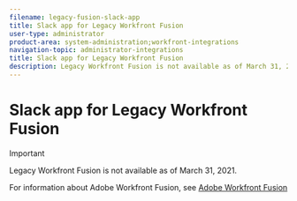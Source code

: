 ```yaml
---
filename: legacy-fusion-slack-app
title: Slack app for Legacy Workfront Fusion
user-type: administrator
product-area: system-administration;workfront-integrations
navigation-topic: administrator-integrations
title: Slack app for Legacy Workfront Fusion
description: Legacy Workfront Fusion is not available as of March 31, 2021.
---
```


# Slack app for Legacy Workfront Fusion

>[!IMPORTANT]
>
>Legacy Workfront Fusion is not available as of March 31, 2021.
>
>For information about Adobe Workfront Fusion, see [Adobe Workfront Fusion](../../workfront-fusion/workfront-fusion-2.md)

<!--
The Slack app for Legacy Workfront Fusion enables you to connect Legacy Workfront Fusion to your Slack account. After you enter your credentials, you can reuse that connection the next time you build a FLO using Slack. You can set up and save multiple connections and share them with your teammates. This is available only for customers who have aLegacy Workfront Fusion license. For more information about Legacy Workfront Fusion, see Legacy Workfront Fusion. Enable the Slack integration The first time you add a Slack card to a FLO, you must set up a connection for that connector. To set up a connection with Slack: Click +New FLO in the top right corner of the screen. Search for Slack and click the Slack app. Choose the event or action you want in your FLO. Do either of the following, depending on whether a connection is already configured: If a connection is already configured, click New connection in the top right corner of the card to create a new connection. If you don't have any connections configured, click New Connection be taken to the next step. Name your connection. Choose something unique, because you might need to distinguish between multiple connections in the future. Click Create. (Conditional) Sign in to Slack if you are not currently signed in. In the dialog box, select the Slack account you want to connect to. Click Authorize to give Legacy Workfront Fusion access to your Slack data. This allows Legacy Workfront Fusion to send messages on your behalf. You can reuse this connection any time you use Slack in a FLO. After you have set up a connection, you can use that connection again or set up a new one. What you can do with the Slack integration There are multiple Events in Slack that can trigger FLOs: New Message in Channel: Start FLO when there is a new message in a certain channel New Message in Private Channel: Start FLO when there is a new message in your private Slack channel. New Pinned Message: Start FLO when a message is pinned in a certain channel Slash Command: Start FLO when someone sends a slash command to a custom bot. Use with "Respond to Command" action. After a FLO is triggered, you can configure it to perform the following Actions in Slack: Archive Channel: Archive a channel with name or channel ID Create Channel: Create a public or private slack channel Custom API Call: Make an authenticated HTTP request to the Slack API Invite User to Channel: Invite a user to a Slack channel Join Channel: Join a public Slack channel Leave Channel: Leave a public or private Slack channel Read Message History: Get a collection of messages from a desired channel and time range Read User: Read a user's information using their user ID, username, or email Respond to Command - Delayed: Use with Slash Command event to respond to a slash command from a custom bot after a delay. This should be used if FLO runtime is greater than 3 seconds. Respond to Command - Real Time: Use with Slash Command event to respond to a slash command in real time from a custom bot. Every Slash Command event needs a real time response in less than 3 seconds, although you can post follow-up messages with Respond to Command - Delayed. Search Channels: Search for one or more channels matching certain criteria Send Direct Message: Send a direct message by username or user ID Send Message to Channel: Send a message to a channel Send Slackbot Message: Send a message to a user's slackbot channel using their username For more information, please access the in-application help within Legacy Workfront Fusion. To view the Workfront Privacy Policy, see https://www.workfront.com/privacy-policy/.
-->

